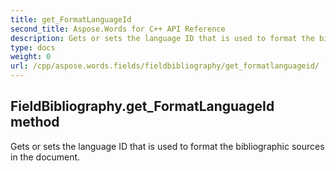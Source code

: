 ```yaml
---
title: get_FormatLanguageId
second_title: Aspose.Words for C++ API Reference
description: Gets or sets the language ID that is used to format the bibliographic sources in the document. 
type: docs
weight: 0
url: /cpp/aspose.words.fields/fieldbibliography/get_formatlanguageid/
---
```

## FieldBibliography.get_FormatLanguageId method


Gets or sets the language ID that is used to format the bibliographic sources in the document.

